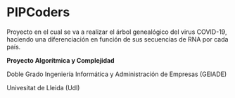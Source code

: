 # PIPCoders
Proyecto en el cual se va a realizar el árbol genealógico del virus COVID-19, haciendo una diferenciación en función de sus secuencias de RNA por cada país.


**Proyecto Algorítmica y Complejidad**

Doble Grado Ingeniería Informática y Administración de Empresas (GEIADE)

Univesitat de Lleida (Udl)
